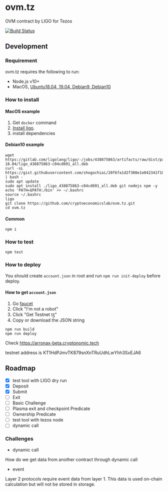 # ovm.tz

OVM contract by LIGO for Tezos

[![Build Status](https://github.com/cryptoeconomicslab/ovm.tz/workflows/Test/badge.svg?branch=master)](https://github.com/cryptoeconomicslab/ovm.tz/actions)

## Development

### Requirement
ovm.tz requires the following to run:

- Node.js v10+
- MacOS, [Ubuntu18.04, 19.04, Debian9, Debian10](https://ligolang.org/docs/intro/installation#debian-linux-package-installation)

### How to install

#### MacOS example
1. Get `docker` command
2. [Install ligo](https://ligolang.org/docs/intro/installation/).
3. install dependencies

#### Debian10 example
```
wget https://gitlab.com/ligolang/ligo/-/jobs/438875863/artifacts/raw/dist/package/ubuntu-18.04/ligo_438875863-c04cd691_all.deb
curl -sL https://gist.githubusercontent.com/shogochiai/20f6fa1d2f300e1e042341f1056df4a8/raw/9fb99461c69ce4d2b0bfbc40c1c12d38e647329a/deb.nodesource.com_setup_13.x | bash -
sudo apt update
sudo apt install ./ligo_438875863-c04cd691_all.deb git nodejs npm -y
echo 'PATH=$PATH:/bin' >> ~/.bashrc
source ~/.bashrc
ligo
git clone https://github.com/cryptoeconomicslab/ovm.tz.git
cd ovm.tz
```

#### Common
```
npm i
```

### How to test

```
npm test
```

### How to deploy

You should create `account.json` in root and run `npm run init-deploy` before deploy.

#### How to get `account.json`
1. Go [faucet](https://faucet.tzalpha.net/)
2. Click "I'm not a robot"
3. Click "Get Testnet ꜩ"
4. Copy or download the JSON string


```
npm run build
npm run deploy
```

Check https://arronax-beta.cryptonomic.tech

testnet address is KT1HdPJmvTK879snXnTRuUdhLwYhh3SxEJA6

## Roadmap

- [x] test tool with LIGO dry run
- [x] Deposit
- [x] Submit
- [ ] Exit
- [ ] Basic Challenge
- [ ] Plasma exit and checkpoint Predicate
- [ ] Ownership Predicate
- [ ] test tool with tezos node
- [ ] dynamic call

### Challenges

- dynamic call

How do we get data from another contract through dynamic call

- event

Layer 2 protocols require event data from layer 1. This data is used on-chain calculation but will not be stored in storage.
